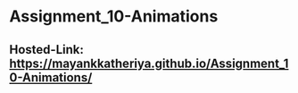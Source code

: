 # Assignment_10-Animations
## Hosted-Link: https://mayankkatheriya.github.io/Assignment_10-Animations/
